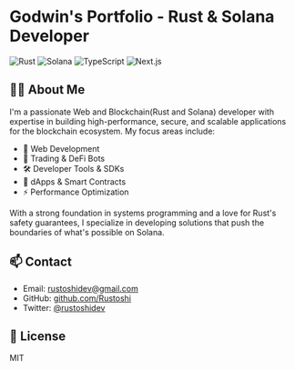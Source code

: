 # Godwin's Portfolio - Rust & Solana Developer

![Rust](https://img.shields.io/badge/Rust-B7410E?style=for-the-badge&logo=rust&logoColor=white)
![Solana](https://img.shields.io/badge/Solana-14F195?style=for-the-badge&logo=solana&logoColor=white)
![TypeScript](https://img.shields.io/badge/TypeScript-3178C6?style=for-the-badge&logo=typescript&logoColor=white)
![Next.js](https://img.shields.io/badge/Next.js-000000?style=for-the-badge&logo=next.js&logoColor=white)

## 👨‍💻 About Me

I'm a passionate Web and Blockchain(Rust and Solana) developer with expertise in building high-performance, secure, and scalable applications for the blockchain ecosystem. My focus areas include:

- 🚀 Web Development
- 🤖 Trading & DeFi Bots
- 🛠️ Developer Tools & SDKs
- 📱 dApps & Smart Contracts
- ⚡ Performance Optimization

With a strong foundation in systems programming and a love for Rust's safety guarantees, I specialize in developing solutions that push the boundaries of what's possible on Solana.

## 📫 Contact

- Email: [rustoshidev@gmail.com](mailto:rustoshidev@gmail.com)
- GitHub: [github.com/Rustoshi](https://github.com/Rustoshi)
- Twitter: [@rustoshidev](https://twitter.com/rustoshidev)

## 📝 License

MIT
